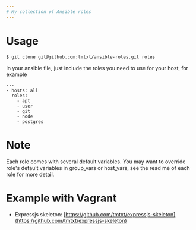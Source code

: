 ```yaml
---
# My collection of Ansible roles
---
```


# Usage

```
$ git clone git@github.com:tmtxt/ansible-roles.git roles
```

In your ansible file, just include the roles you need to use for your host, for example

```
---
- hosts: all
  roles:
    - apt
    - user
    - git
    - node
    - postgres
```

# Note

Each role comes with several default variables. You may want to override role's
default variables in group_vars or host_vars, see the read me of each role for
more detail.

# Example with Vagrant

- Expressjs skeleton: [https://github.com/tmtxt/expressjs-skeleton](https://github.com/tmtxt/expressjs-skeleton)
